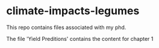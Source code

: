 # climate-impacts-legumes

This repo contains files associated with my phd. 

The file 'Yield Preditions' contains the content for chapter 1
